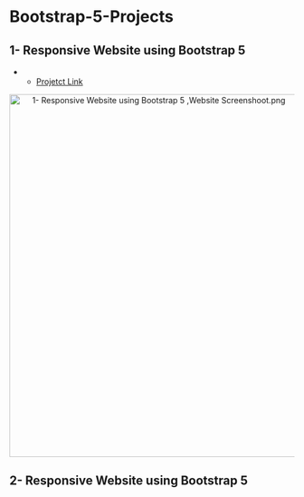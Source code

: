 # Bootstrap-5-Projects

## 1- Responsive Website using Bootstrap 5

- * [Projetct Link](https://github.com/ahsanshareef21/Bootstrap-5-Projects/tree/main/1-%20Responsive%20Website%20using%20Bootstrap%205)
 
<p align="center">
<img src="images/Website Screenshoot.png" width="512px" height="640px" alt="1- Responsive Website using Bootstrap 5 ,Website Screenshoot.png">
</p>

## 2- Responsive Website using Bootstrap 5
